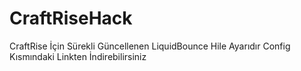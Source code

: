 # CraftRiseHack
CraftRise İçin Sürekli Güncellenen LiquidBounce Hile Ayarıdır Config Kısmındaki Linkten İndirebilirsiniz
